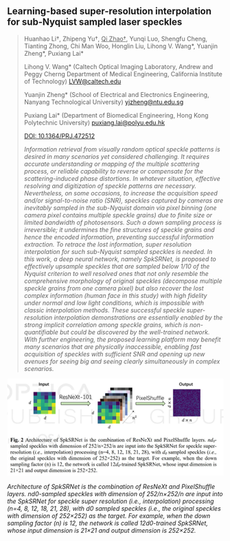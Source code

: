 ## Learning-based super-resolution interpolation for sub-Nyquist sampled laser speckles

> Huanhao Li†, Zhipeng Yu†, <u>Qi Zhao†</u>, Yunqi Luo, Shengfu Cheng, Tianting Zhong,
> Chi Man Woo, Honglin Liu, Lihong V. Wang*, Yuanjin Zheng*, Puxiang Lai*
> 
> Lihong V. Wang* (Caltech Optical Imaging Laboratory, Andrew and Peggy Cherng Department of Medical Engineering, 
> California Institute of Technology) LVW@caltech.edu
> 
> Yuanjin Zheng* (School of Electrical and Electronics Engineering, Nanyang Technological University) yjzheng@ntu.edu.sg
>  
> Puxiang Lai* (Department of Biomedical Engineering, Hong Kong Polytechnic University) puxiang.lai@polyu.edu.hk
> 
> [DOI: 10.1364/PRJ.472512](https://doi.org/10.1364/PRJ.472512)
> 
> _Information retrieval from visually random optical speckle patterns is desired in many scenarios yet considered 
> challenging. It requires accurate understanding or mapping of the multiple scattering process, or reliable capability 
> to reverse or compensate for the scattering-induced phase distortions. In whatever situation, effective resolving 
> and digitization of speckle patterns are necessary. Nevertheless, on some occasions, to increase the acquisition 
> speed and/or signal-to-noise ratio (SNR), speckles captured by cameras are inevitably sampled in the sub-Nyquist 
> domain via pixel binning (one camera pixel contains multiple speckle grains) due to finite size or limited 
> bandwidth of photosensors. Such a down sampling process is irreversible; it undermines the fine structures 
> of speckle grains and hence the encoded information, preventing successful information extraction. To retrace 
> the lost information, super resolution interpolation for such sub-Nyquist sampled speckles is needed. In this 
> work, a deep neural network, namely SpkSRNet, is proposed to effectively upsample speckles that are sampled 
> below 1/10 of the Nyquist criterion to well resolved ones that not only resemble the comprehensive morphology 
> of original speckles (decompose multiple speckle grains from one camera pixel) but also recover the lost complex 
> information (human face in this study) with high fidelity under normal and low light conditions, which is 
> impossible with classic interpolation methods. These successful speckle super-resolution interpolation demonstrations 
> are essentially enabled by the strong implicit correlation among speckle grains, which is non-quantifiable but 
> could be discovered by the well-trained network. With further engineering, the proposed learning platform may 
> benefit many scenarios that are physically inaccessible, enabling fast acquisition of speckles with sufficient 
> SNR and opening up new avenues for seeing big and seeing clearly simultaneously in complex scenarios._

![Algorithm](/Publication/speckle_interpolation.jpg)

_Architecture of SpkSRNet is the combination of ResNeXt and PixelShuffle layers. nd0-sampled 
speckles with dimension of 252/n×252/n are input into the SpkSRNet for speckle super resolution 
(i.e., interpolation) processing (n=4, 8, 12, 18, 21, 28), with d0 sampled speckles (i.e.,
the original speckles with dimension of 252×252) as the target. For example, when the down 
sampling factor (n) is 12, the network is called 12d0-trained SpkSRNet, whose input dimension 
is 21×21 and output dimension is 252×252._
